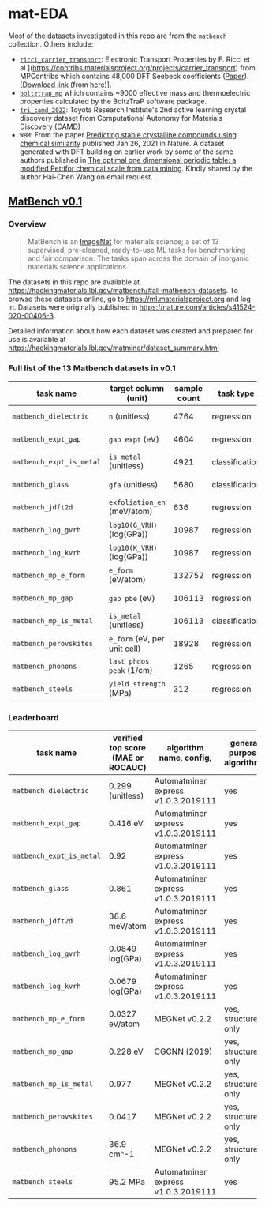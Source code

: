 # mat-EDA

Most of the datasets investigated in this repo are from the [`matbench`](https://matbench.materialsproject.org) collection. Others include:

- [`ricci_carrier_transport`](https://hackingmaterials.lbl.gov/matminer/dataset_summary): Electronic Transport Properties by F. Ricci et al.](<https://contribs.materialsproject.org/projects/carrier_transport>) from MPContribs which contains 48,000 DFT Seebeck coefficients ([Paper](https://nature.com/articles/sdata201785)). [[Download link](https://contribs.materialsproject.org/projects/carrier_transport.json.gz) (from [here](https://git.io/JOMwY))].
- [`boltztrap_mp`](https://hackingmaterials.lbl.gov/matminer/dataset_summary) which contains ~9000 effective mass and thermoelectric properties calculated by the BoltzTraP software package.
- [`tri_camd_2022`](https://data.matr.io/7): Toyota Research Institute's 2nd active learning crystal discovery dataset from Computational Autonomy for
Materials Discovery (CAMD)
- `WBM`: From the paper [Predicting stable crystalline compounds using chemical similarity](https://nature.com/articles/s41524-020-00481-6) published Jan 26, 2021 in Nature. A dataset generated with DFT building on earlier work by some of the same authors published in [The optimal one dimensional periodic table: a modified Pettifor chemical scale from data mining](https://doi.org/10.1088/1367-2630/18/9/093011). Kindly shared by the author Hai-Chen Wang on email request.

## [MatBench v0.1](https://matbench.materialsproject.org)

### Overview

> MatBench is an [ImageNet](http://www.image-net.org) for materials science; a set of 13 supervised, pre-cleaned, ready-to-use ML tasks for benchmarking and fair comparison. The tasks span across the domain of inorganic materials science applications.

The datasets in this repo are available at <https://hackingmaterials.lbl.gov/matbench/#all-matbench-datasets>.
To browse these datasets online, go to <https://ml.materialsproject.org> and log in.
Datasets were originally published in <https://nature.com/articles/s41524-020-00406-3>.

Detailed information about how each dataset was created and prepared for use is available at <https://hackingmaterials.lbl.gov/matminer/dataset_summary.html>

### Full list of the 13 Matbench datasets in v0.1

| task name                | target column (unit)         | sample count | task type      | input       | links                             |
| ------------------------ | ---------------------------- | ------------ | -------------- | ----------- | --------------------------------- |
| `matbench_dielectric`    | `n` (unitless)               | 4764         | regression     | structure   | [download][1], [interactive][2]   |
| `matbench_expt_gap`      | `gap expt` (eV)              | 4604         | regression     | composition | [download][3], [interactive][4]   |
| `matbench_expt_is_metal` | `is_metal` (unitless)        | 4921         | classification | composition | [download][5], [interactive][6]   |
| `matbench_glass`         | `gfa` (unitless)             | 5680         | classification | composition | [download][7], [interactive][8]   |
| `matbench_jdft2d`        | `exfoliation_en` (meV/atom)  | 636          | regression     | structure   | [download][9], [interactive][10]  |
| `matbench_log_gvrh`      | `log10(G_VRH)` (log(GPa))    | 10987        | regression     | structure   | [download][11], [interactive][12] |
| `matbench_log_kvrh`      | `log10(K_VRH)` (log(GPa))    | 10987        | regression     | structure   | [download][13], [interactive][14] |
| `matbench_mp_e_form`     | `e_form` (eV/atom)           | 132752       | regression     | structure   | [download][15], [interactive][16] |
| `matbench_mp_gap`        | `gap pbe` (eV)               | 106113       | regression     | structure   | [download][17], [interactive][18] |
| `matbench_mp_is_metal`   | `is_metal` (unitless)        | 106113       | classification | structure   | [download][19], [interactive][20] |
| `matbench_perovskites`   | `e_form` (eV, per unit cell) | 18928        | regression     | structure   | [download][21], [interactive][22] |
| `matbench_phonons`       | `last phdos peak` (1/cm)     | 1265         | regression     | structure   | [download][23], [interactive][24] |
| `matbench_steels`        | `yield strength` (MPa)       | 312          | regression     | composition | [download][25], [interactive][26] |

[1]: https://ml.materialsproject.org/projects/matbench_dielectric.json.gz
[2]: https://ml.materialsproject.org/projects/matbench_dielectric
[3]: https://ml.materialsproject.org/projects/matbench_expt_gap.json.gz
[4]: https://ml.materialsproject.org/projects/matbench_expt_gap
[5]: https://ml.materialsproject.org/projects/matbench_expt_is_metal.json.gz
[6]: https://ml.materialsproject.org/projects/matbench_expt_is_metal
[7]: https://ml.materialsproject.org/projects/matbench_glass.json.gz
[8]: https://ml.materialsproject.org/projects/matbench_glass
[9]: https://ml.materialsproject.org/projects/matbench_jdft2d.json.gz
[10]: https://ml.materialsproject.org/projects/matbench_jdft2d
[11]: https://ml.materialsproject.org/projects/matbench_log_gvrh.json.gz
[12]: https://ml.materialsproject.org/projects/matbench_log_gvrh
[13]: https://ml.materialsproject.org/projects/matbench_log_kvrh.json.gz
[14]: https://ml.materialsproject.org/projects/matbench_log_kvrh
[15]: https://ml.materialsproject.org/projects/matbench_mp_e_form.json.gz
[16]: https://ml.materialsproject.org/projects/matbench_mp_e_form
[17]: https://ml.materialsproject.org/projects/matbench_mp_gap.json.gz
[18]: https://ml.materialsproject.org/projects/matbench_mp_gap
[19]: https://ml.materialsproject.org/projects/matbench_mp_is_metal.json.gz
[20]: https://ml.materialsproject.org/projects/matbench_mp_is_metal
[21]: https://ml.materialsproject.org/projects/matbench_perovskites.json.gz
[22]: https://ml.materialsproject.org/projects/matbench_perovskites
[23]: https://ml.materialsproject.org/projects/matbench_phonons.json.gz
[24]: https://ml.materialsproject.org/projects/matbench_phonons
[25]: https://ml.materialsproject.org/projects/matbench_steels.json.gz
[26]: https://ml.materialsproject.org/projects/matbench_steels

### Leaderboard

| task name                | verified top score (MAE or ROCAUC) | algorithm name, config,             | general purpose algorithm? |
| ------------------------ | ---------------------------------- | ----------------------------------- | -------------------------- |
| `matbench_dielectric`    | 0.299 (unitless)                   | Automatminer express v1.0.3.2019111 | yes                        |
| `matbench_expt_gap`      | 0.416 eV                           | Automatminer express v1.0.3.2019111 | yes                        |
| `matbench_expt_is_metal` | 0.92                               | Automatminer express v1.0.3.2019111 | yes                        |
| `matbench_glass`         | 0.861                              | Automatminer express v1.0.3.2019111 | yes                        |
| `matbench_jdft2d`        | 38.6 meV/atom                      | Automatminer express v1.0.3.2019111 | yes                        |
| `matbench_log_gvrh`      | 0.0849 log(GPa)                    | Automatminer express v1.0.3.2019111 | yes                        |
| `matbench_log_kvrh`      | 0.0679 log(GPa)                    | Automatminer express v1.0.3.2019111 | yes                        |
| `matbench_mp_e_form`     | 0.0327 eV/atom                     | MEGNet v0.2.2                       | yes, structure only        |
| `matbench_mp_gap`        | 0.228 eV                           | CGCNN (2019)                        | yes, structure only        |
| `matbench_mp_is_metal`   | 0.977                              | MEGNet v0.2.2                       | yes, structure only        |
| `matbench_perovskites`   | 0.0417                             | MEGNet v0.2.2                       | yes, structure only        |
| `matbench_phonons`       | 36.9 cm^-1                         | MEGNet v0.2.2                       | yes, structure only        |
| `matbench_steels`        | 95.2 MPa                           | Automatminer express v1.0.3.2019111 | yes                        |
